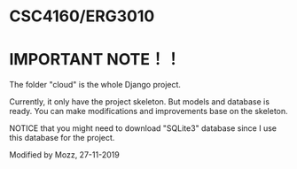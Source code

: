 # CSC4160/ERG3010
 
 # IMPORTANT NOTE！！
 
 The folder "cloud" is the whole Django project. 
 
 Currently, it only have the project skeleton. But models and database is ready. 
 You can make modifications and improvements base on the skeleton. 
 
 NOTICE that you might need to download "SQLite3" database since I use this database for the project.  
 
 
 Modified by Mozz, 27-11-2019
